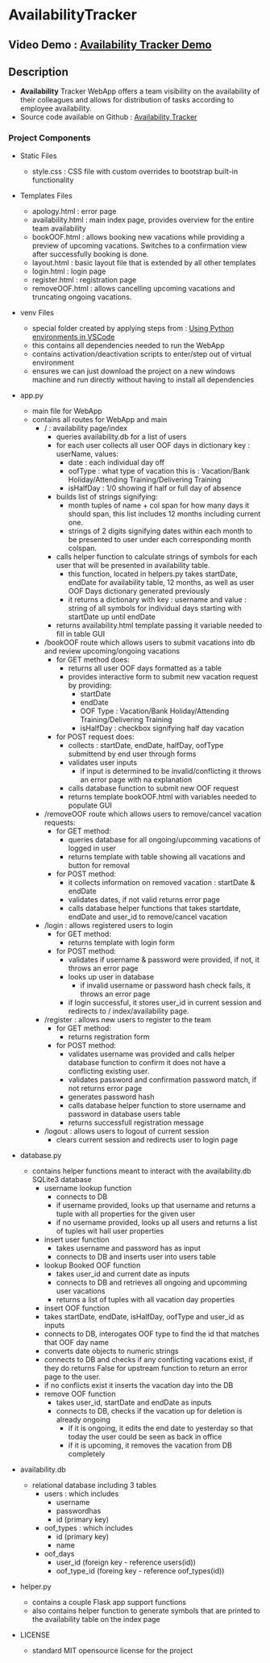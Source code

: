 # AvailabilityTracker
## Video Demo : [Availability Tracker Demo](https://youtu.be/ibdxmHY2Z0Y)
## Description
- **Availability** Tracker WebApp offers a team visibility on the availability of their colleagues and allows for distribution of tasks according to employee availability.
- Source code available on Github : [Availability Tracker](https://github.com/alexandrunita/AvailabilityTracker)
### Project Components
- Static Files
  - style.css : CSS file with custom overrides to bootstrap built-in functionality

- Templates Files
  - apology.html : error page
  - availability.html : main index page, provides overview for the entire team availability
  - bookOOF.html : allows booking new vacations while providing a preview of upcoming vacations. Switches to a confirmation view after successfully booking is done.
  - layout.html : basic layout file that is extended by all other templates
  - login.html : login page
  - register.html : registration page
  - removeOOF.html : allows cancelling upcoming vacations and truncating ongoing vacations.

- venv Files
  - special folder created by applying steps from : [Using Python environments in VSCode](https://code.visualstudio.com/docs/python/environments)
  - this contains all dependencies needed to run the WebApp
  - contains activation/deactivation scripts to enter/step out of virtual environment
  - ensures we can just download the project on a new windows machine and run directly without having to install all dependencies

- app.py
  - main file for WebApp
  - contains all routes for WebApp and main 
    - / : availability page/index
      - queries availability.db for a list of users
      - for each user collects all user OOF days in dictionary key : userName, values:
        - date : each individual day off
        - oofType : what type of vacation this is : Vacation/Bank Holiday/Attending Training/Delivering Training
        - isHalfDay : 1/0 showing if half or full day of absence
      - builds list of strings signifying:
        - month tuples of name + col span for how many days it should span, this list includes 12 months including current one.
        - strings of 2 digits signifying dates within each month to be presented to user under each corresponding month colspan.
      - calls helper function to calculate strings of symbols for each user that will be presented in availability table.
        - this function, located in helpers.py takes startDate, endDate for availability table, 12 months, as well as user OOF Days dictionary generated previously
        - it returns a dictionary with key : username and value : string of all symbols for individual days starting with startDate up until endDate
      - returns availability.html template passing it variable needed to fill in table GUI
    - /bookOOF route which allows users to submit vacations into db and review upcoming/ongoing vacations
      - for GET method does:
        - returns all user OOF days formatted as a table
        - provides interactive form to submit new vacation request by providing:
          - startDate
          - endDate
          - OOF Type : Vacation/Bank Holiday/Attending Training/Delivering Training
          - isHalfDay : checkbox signifying half day vacation
      - for POST request does:
        - collects : startDate, endDate, halfDay, oofType submittend by end user through forms
        - validates user inputs
          - if input is determined to be invalid/conflicting it throws an error page with na explanation
        - calls database function to submit new OOF request
        - returns template bookOOF.html with variables needed to populate GUI
    - /removeOOF route which allows users to remove/cancel vacation requests:
      - for GET method:
        - queries database for all ongoing/upcomming vacations of logged in user
        - returns template with table showing all vacations and button for removal
      - for POST method:
        - it collects information on removed vacation : startDate & endDate
        - validates dates, if not valid returns error page
        - calls database helper functions that takes startdate, endDate and user_id to remove/cancel vacation
    - /login : allows registered users to login
      - for GET method:
        - returns template with login form
      - for POST method:
        - validates if username & password were provided, if not, it throws an error page
        - looks up user in database
          - if invalid username or password hash check fails, it throws an error page
        - if login successful, it stores user_id in current session and redirects to / index/availability page.
    - /register : allows new users to register to the team
      - for GET method:
        - returns registration form
      - for POST method:
        - validates username was provided and calls helper database function to confirm it does not have a conflicting existing user.
        - validates password and confirmation password match, if not returns error page
        - generates password hash
        - calls database helper function to store username and password in database users table
        - returns successfull registration message
    - /logout : allows users to logout of current session
      - clears current session and redirects user to login page

- database.py
  - contains helper functions meant to interact with the availability.db SQLite3 database
    - username lookup function
      - connects to DB
      - if username provided, looks up that username and returns a tuple with all properties for the given user
      - if no username provided, looks up all users and returns a list of tuples wit hall user properties
    - insert user function
      - takes username and password has as input
      - connects to DB and inserts user into users table
    - lookup Booked OOF function
      - takes user_id and current date as inputs
      - connects to DB and retrieves all ongoing and upcomming user vacations
      - returns a list of tuples with all vacation day properties
    - insert OOF function
     - takes startDate, endDate, isHalfDay, oofType and user_id as inputs
     - connects to DB, interogates OOF type to find the id that matches that OOF day name
     - converts date objects to numeric strings
     - connects to DB and checks if any conflicting vacations exist, if they do returns False for upstream function to return an error page to the user.
     - if no conflicts exist it inserts the vacation day into the DB
    - remove OOF function
      - takes user_id, startDate and endDate as inputs
      - connects to DB, checks if the vacation up for deletion is already ongoing
        - if it is ongoing, it edits the end date to yesterday so that today the user could be seen as back in office
        - if it is upcoming, it removes the vacation from DB completely
      
- availability.db
  - relational database including 3 tables
    - users : which includes
      - username
      - passwordhas
      - id (primary key)
    - oof_types : which includes
      - id (primary key)
      - name
    - oof_days
      - user_id (foreign key - reference users(id))
      - oof_type_id (foreing key - reference oof_types(id))

- helper.py
  - contains a couple Flask app support functions
  - also contains helper function to generate symbols that are printed to the availability table on the index page
- LICENSE
  - standard MIT opensource license for the project